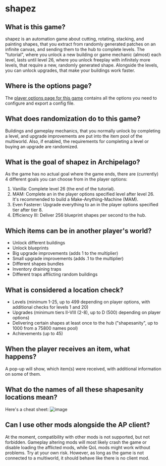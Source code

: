 # shapez

## What is this game?

shapez is an automation game about cutting, rotating, stacking, and painting shapes, that you extract from randomly
generated patches on an infinite canvas, and sending them to the hub to complete levels. The "tutorial", where you
unlock a new building or game mechanic (almost) each level, lasts until level 26, where you unlock freeplay with 
infinitely more levels, that require a new, randomly generated shape. Alongside the levels, you can unlock upgrades,
that make your buildings work faster.

## Where is the options page?

The [player options page for this game](../player-options) contains all the options you need to configure
and export a config file.

## What does randomization do to this game?

Buildings and gameplay mechanics, that you normally unlock by completing a level, and upgrade improvements are put 
into the item pool of the multiworld. Also, if enabled, the requirements for completing a level or buying an upgrade are
randomized.

## What is the goal of shapez in Archipelago?

As the game has no actual goal where the game ends, there are (currently) 4 different goals you can choose from in the 
player options:
1. Vanilla: Complete level 26 (the end of the tutorial).
2. MAM: Complete an in the player options specified level after level 26. It's recommended to build a 
Make-Anything-Machine (MAM).
3. Even Fasterer: Upgrade everything to an in the player options specified tier after tier 8.
4. Efficiency III: Deliver 256 blueprint shapes per second to the hub.

## Which items can be in another player's world?

- Unlock different buildings
- Unlock blueprints
- Big upgrade improvements (adds 1 to the multiplier)
- Small upgrade improvements (adds .1 to the multiplier)
- Different shapes bundles
- Inventory draining traps
- Different traps afflicting random buildings

## What is considered a location check?

- Levels (minimum 1-25, up to 499 depending on player options, with additional checks for levels 1 and 20)
- Upgrades (minimum tiers II-VIII (2-8), up to D (500) depending on player options)
- Delivering certain shapes at least once to the hub ("shapesanity", up to 1000 from a 75800 names pool)
- Achievements (up to 45)

## When the player receives an item, what happens?

A pop-up will show, which item(s) were received, with additional information on some of them.

## What do the names of all these shapesanity locations mean?

Here's a cheat sheet:
![image](https://i.imgur.com/lbmY1rG.png)

## Can I use other mods alongside the AP client?

At the moment, compatibility with other mods is not supported, but not forbidden. Gameplay altering mods will most
likely crash the game or disable loading the afflicted mods, while QoL mods might work without problems. Try at your own
risk. However, as long as the game is not connected to a multiworld, it should behave like there is no client mod.
